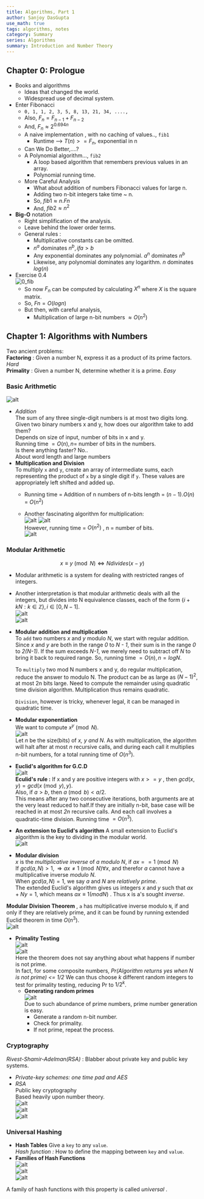 ```yaml
---
title: Algorithms, Part 1
author: Sanjoy DasGupta
use_math: true
tags: algorithms, notes
category: Summary
series: Algorithms
summary: Introduction and Number Theory
---
```


## Chapter 0: Prologue
- Books and algorithms
    - Ideas that changed the world.
    - Widespread use of decimal system.
- Enter Fibonacci
    - `0, 1, 1, 2, 3, 5, 8, 13, 21, 34, ....,`
    - Also, $F_n = F_{n-1} + F_{n-2}$
    - And, $F_n ≈ 2^{0.694n}$
    - A naive implementation , with no caching of values.., `fib1`
        - Runtime --> $T(n) >= F_n$, exponential in n
    - Can We Do Better,....?
    - A Polynomial algorithm..., `fib2`
        - A loop based algorithm that remembers previous values in an array.
        - Polynomial running time.
    - More Careful Analysis
        - What about addition of numbers Fibonacci values for large n.
        - Adding two n-bit integers take time ~ n.
        - So, $fib1 ≈  n.Fn$
        - And, $fib2 ≈ n^2$
- **Big-O** notation
    - Right simplification of the analysis.
    - Leave behind the lower order terms.
    - General rules :
        - Multiplicative constants can be omitted.
        - $n^a$ dominates $n^b, if a > b$
        - Any exponential dominates any polynomial. $a^n$ dominates  $n^b$
        - Likewise, any polynomial dominates any logarithm. $n$ dominates $log(n)$
- Exercise 0.4   
![0_fib](/images/algdg/0_fib.png)
    - So now $F_n$ can be computed by calculating $X^n$ where $X$ is the square matrix.
    - So, $Fn = O(log n)$
    - But then, with careful analysis,
        - Multiplication of large n-bit numbers $≈ O(n^2)$

## Chapter 1: Algorithms with Numbers
Two ancient problems:   
    **Factoring** : Given a number N, express it as a product of its prime factors. *Hard*   
    **Primality** : Given a number N, determine whether it is a prime. *Easy*   
### Basic Arithmetic   
![alt](/images/algdg/1_base.png)   

- *Addition*   
The sum of any three single-digit numbers is at most two digits long.   
Given two binary numbers x and y, how does our algorithm take to add them?   
Depends on size of input, number of bits in x and y.   
Running time $= O(n), n =$ number of bits in the numbers.   
Is there anything faster? No..   
About word length and large numbers
- **Multiplication and Division**   
To multiply `x` and `y`, create an array of intermediate sums, each representing the product of `x` by a single digit if `y`. These values are appropriately left shifted and added up.   
    - Running time = Addition of n numbers of n-bits length
                   = $(n-1).O(n)$
                   = $O(n^2)$   

    - Another fascinating algorithm for multiplication:   
    ![alt](/images/algdg/1_mult.png)
    ![alt](/images/algdg/1_mult2.png)   
    However, running time = $O(n^2)$ , n = number of bits.   
    ![alt](/images/algdg/1_div.png)   

### Modular Arithmetic   
$$x \equiv y \pmod N  \Leftrightarrow  N divides (x - y)$$   

- Modular arithmetic is a system for dealing with restricted ranges of integers.   
- Another interpretation is that modular arithmetic deals with all the integers, but divides into N equivalence classes, each of the form $\{i+kN:k\in \mathbb Z\},  i \in [0, N-1]$.   
    ![alt](/images/algdg/1_subs.png)   
    ![alt](/images/algdg/1_comp.png)   

- **Modular addition and multiplication**   
    To `add` two numbers *x* and *y* modulo *N*, we start with regular addition. Since *x* and *y* are both in the range *0* to *N - 1*, their sum is in the range *0* to *2(N-1)*. If the sum exceeds *N-1*, we merely need to subtract off *N* to bring it back to required range. So, running time $= O(n), n = log N$.  

    To `multiply` two mod N numbers x and y, do regular multiplication, reduce the answer to modulo N. The product can be as large as $(N-1)^2$, at most 2n bits large. Need to compute the remainder using quadratic time division algorithm. Multiplication thus remains quadratic.   

    `Division`, however is tricky, whenever legal, it can be managed in quadratic time.   

- **Modular exponentiation**   
    We want to compute $x^y \pmod N$.   
![alt](/images/algdg/1_modex.png)   
    Let *n* be the size(bits) of *x, y and N*. As with multiplication, the algorithm will halt after at most *n* recursive calls, and during each call it multiplies n-bit numbers, for a total running time of $O(n^3)$.   

- **Euclid's algorithm for G.C.D**   
![alt](/images/algdg/1_gcd.png)   
**Eculid's rule :** If x and y are positive integers with $x >= y$ , then $gcd(x, y) = gcd(x \pmod y, y)$.   
Also, if $a > b$, then $a \pmod b < a/2$.   
This means after any two consecutive iterations, both arguments are at the very least reduced to half.If they are initially n-bit, base case will be reached in at most *2n* recursive calls. And each call involves a quadratic-time division. Running time $= O(n^3)$.   

- **An extension to Euclid's algorithm**
    A small extension to Euclid's algorithm is the key to dividing in the modular world.    
    ![alt](/images/algdg/1_gcd2.png)   
- **Modular division**   
*x* is the *multiplicative inverse* of *a modulo N*, if $ax == 1 \pmod N$      
If $gcd(a,N) > 1 , \Rightarrow ax \neq 1 \pmod N  \forall x$, and therefor *a* cannot have a multiplicative inverse *modulo N*.   
When $gcd(a, N) = 1$, we say *a* and *N* are *relatively prime*.   
The extended Euclid's algorithm gives us integers *x* and *y* such that $ax + Ny = 1$, which means $ax \equiv 1 (mod N)$ . Thus x is a's sought *inverse*.   

**Modular Division Theorem** , `a` has multiplicative inverse modulo `N`, if and only if they are relatively prime, and it can be found by running extended Euclid theorem in time $O(n^3)$.   
![alt](/images/algdg/1_isprime.png)   

- **Primality Testing**   
![alt](/images/algdg/1_fermat.png)   
![alt](/images/algdg/1_isprime2.png)   
Here the theorem does not say anything about what happens if number is not prime.   
In fact, for some composite numbers, *Pr(Algorithm returns yes when N is not prime) <= 1/2*
We can thus choose *k* different random integers to test for primality testing, reducing Pr to $1/2^k$.   
    - **Generating random primes**   
        ![alt](/images/algdg/1_lgprime.png)   
        Due to such abundance of prime numbers, prime number generation is easy.   
        - Generate a random n-bit number.
        - Check for primality.
        - If not prime, repeat the process.   

### Cryptography
*Rivest-Shamir-Adelman(RSA)* : Blabber about private key and public key systems.   

- *Private-key schemes: one time pad and AES*   
- *RSA*   
Public key cryptography   
Based heavily upon number theory.   
![alt](/images/algdg/1_rsa1.png)   
![alt](/images/algdg/1_rsa3.png)   
![alt](/images/algdg/1_rsa2.png)   

### Universal Hashing   
- **Hash Tables**
Give a `key` to any `value`.   
*Hash function :* How to define the mapping between `key` and `value`.   
- **Families of Hash Functions**   
    ![alt](/images/algdg/1_hash1.png)   
    ![alt](/images/algdg/1_hash2.png)   
    ![alt](/images/algdg/1_hash3.png)   

A family of hash functions with this property is called *universal* .


















